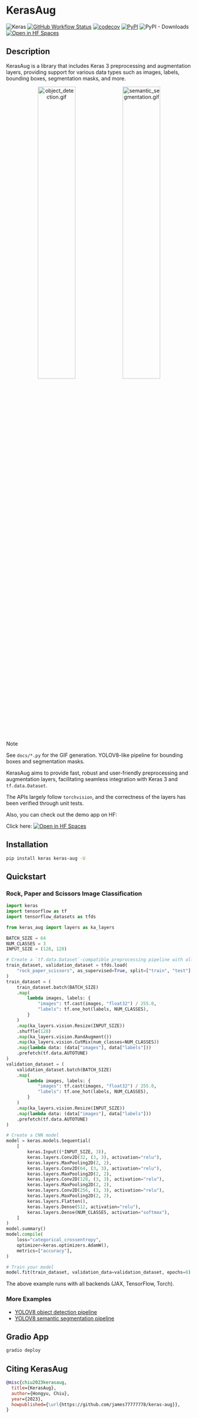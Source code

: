 # KerasAug

<!-- markdownlint-disable MD033 -->

![Keras](https://img.shields.io/badge/keras-v3.4.1+-success.svg)
[![GitHub Workflow Status](https://img.shields.io/github/actions/workflow/status/james77777778/keras-aug/actions.yml?label=tests)](https://github.com/james77777778/keras-aug/actions/workflows/actions.yml?query=branch%3Amain++)
[![codecov](https://codecov.io/gh/james77777778/keras-aug/branch/main/graph/badge.svg?token=81ELI3VH7H)](https://codecov.io/gh/james77777778/keras-aug)
[![PyPI](https://img.shields.io/pypi/v/keras-aug)](https://pypi.org/project/keras-aug/)
![PyPI - Downloads](https://img.shields.io/pypi/dm/keras-aug)
[![Open in HF Spaces](https://huggingface.co/datasets/huggingface/badges/resolve/main/open-in-hf-spaces-sm-dark.svg)](https://huggingface.co/spaces/james77777778/KerasAug)

## Description

KerasAug is a library that includes Keras 3 preprocessing and augmentation layers, providing support for various data types such as images, labels, bounding boxes, segmentation masks, and more.

<div align="center">
<img width="45%" src="https://github.com/user-attachments/assets/bf9488c4-5c6b-4c87-8fa8-30170a67c92c" alt="object_detection.gif"> <img width="45%" src="https://github.com/user-attachments/assets/556db949-9461-438a-b1cf-3621ec63416e"  alt="semantic_segmentation.gif">
</div>

> [!NOTE]
> See `docs/*.py` for the GIF generation. YOLOV8-like pipeline for bounding boxes and segmentation masks.

KerasAug aims to provide fast, robust and user-friendly preprocessing and augmentation layers, facilitating seamless integration with Keras 3 and `tf.data.Dataset`.

The APIs largely follow `torchvision`, and the correctness of the layers has been verified through unit tests.

Also, you can check out the demo app on HF:

Click here: [![Open in HF Spaces](https://huggingface.co/datasets/huggingface/badges/resolve/main/open-in-hf-spaces-sm-dark.svg)](https://huggingface.co/spaces/james77777778/KerasAug)

## Installation

```bash
pip install keras keras-aug -U
```

## Quickstart

### Rock, Paper and Scissors Image Classification

```python
import keras
import tensorflow as tf
import tensorflow_datasets as tfds

from keras_aug import layers as ka_layers

BATCH_SIZE = 64
NUM_CLASSES = 3
INPUT_SIZE = (128, 128)

# Create a `tf.data.Dataset`-compatible preprocessing pipeline with all backends
train_dataset, validation_dataset = tfds.load(
    "rock_paper_scissors", as_supervised=True, split=["train", "test"]
)
train_dataset = (
    train_dataset.batch(BATCH_SIZE)
    .map(
        lambda images, labels: {
            "images": tf.cast(images, "float32") / 255.0,
            "labels": tf.one_hot(labels, NUM_CLASSES),
        }
    )
    .map(ka_layers.vision.Resize(INPUT_SIZE))
    .shuffle(128)
    .map(ka_layers.vision.RandAugment())
    .map(ka_layers.vision.CutMix(num_classes=NUM_CLASSES))
    .map(lambda data: (data["images"], data["labels"]))
    .prefetch(tf.data.AUTOTUNE)
)
validation_dataset = (
    validation_dataset.batch(BATCH_SIZE)
    .map(
        lambda images, labels: {
            "images": tf.cast(images, "float32") / 255.0,
            "labels": tf.one_hot(labels, NUM_CLASSES),
        }
    )
    .map(ka_layers.vision.Resize(INPUT_SIZE))
    .map(lambda data: (data["images"], data["labels"]))
    .prefetch(tf.data.AUTOTUNE)
)

# Create a CNN model
model = keras.models.Sequential(
    [
        keras.Input((*INPUT_SIZE, 3)),
        keras.layers.Conv2D(32, (3, 3), activation="relu"),
        keras.layers.MaxPooling2D(2, 2),
        keras.layers.Conv2D(64, (3, 3), activation="relu"),
        keras.layers.MaxPooling2D(2, 2),
        keras.layers.Conv2D(128, (3, 3), activation="relu"),
        keras.layers.MaxPooling2D(2, 2),
        keras.layers.Conv2D(256, (3, 3), activation="relu"),
        keras.layers.MaxPooling2D(2, 2),
        keras.layers.Flatten(),
        keras.layers.Dense(512, activation="relu"),
        keras.layers.Dense(NUM_CLASSES, activation="softmax"),
    ]
)
model.summary()
model.compile(
    loss="categorical_crossentropy",
    optimizer=keras.optimizers.AdamW(),
    metrics=["accuracy"],
)

# Train your model
model.fit(train_dataset, validation_data=validation_dataset, epochs=8)
```

The above example runs with all backends (JAX, TensorFlow, Torch).

### More Examples

- [YOLOV8 object detection pipeline](guides/voc_yolov8_aug.py)
- [YOLOV8 semantic segmentation pipeline](guides/oxford_yolov8_aug.py)

## Gradio App

```bash
gradio deploy
```

## Citing KerasAug

```bibtex
@misc{chiu2023kerasaug,
  title={KerasAug},
  author={Hongyu, Chiu},
  year={2023},
  howpublished={\url{https://github.com/james77777778/keras-aug}},
}
```
